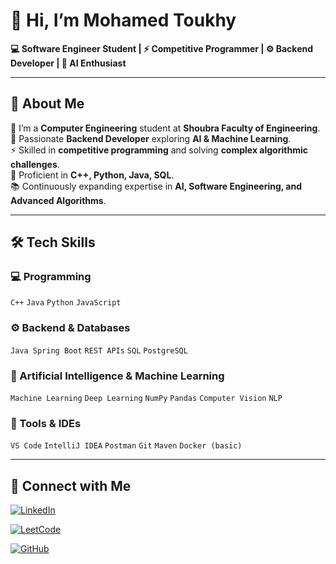 # 👋 Hi, I’m Mohamed Toukhy

**💻 Software Engineer Student | ⚡ Competitive Programmer | ⚙ Backend Developer | 🧠 AI Enthusiast**

---

## 🚀 About Me
🏢 I’m a **Computer Engineering** student at **Shoubra Faculty of Engineering**.  
🧠 Passionate **Backend Developer** exploring **AI & Machine Learning**.  
⚡ Skilled in **competitive programming** and solving **complex algorithmic challenges**.  
💼 Proficient in **C++, Python, Java, SQL**.  
📚 Continuously expanding expertise in **AI, Software Engineering, and Advanced Algorithms**.

---
## 🛠 Tech Skills

### 💻 Programming
`C++` `Java` `Python` `JavaScript`  

### ⚙ Backend & Databases
`Java Spring Boot` `REST APIs` `SQL` `PostgreSQL`  

### 🧠 Artificial Intelligence & Machine Learning
`Machine Learning` `Deep Learning` `NumPy` `Pandas` `Computer Vision` `NLP`  

### 🧩 Tools & IDEs
`VS Code` `IntelliJ IDEA` `Postman` `Git` `Maven` `Docker (basic)`

---

## 🔗 Connect with Me
[![LinkedIn](https://img.shields.io/badge/LinkedIn-blue?style=for-the-badge&logo=linkedin)](http://linkedin.com/in/mohamed-toukhy-628a2927b)  

[![LeetCode](https://img.shields.io/badge/LeetCode-orange?style=for-the-badge&logo=leetcode)](https://leetcode.com/u/mohameddawam/)  

[![GitHub](https://img.shields.io/badge/GitHub-black?style=for-the-badge&logo=github)](https://github.com/mohamedtoukhy03)


